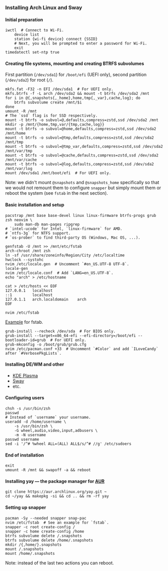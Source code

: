 ### Installing Arch Linux and Sway
#### Initial preparation
    iwctl  # Connect to Wi-Fi.
        device list
        station {wi-fi device} connect {SSID}
        # Next, you will be prompted to enter a password for Wi-Fi.
        exit
    timedatectl set-ntp true

#### Creating file systems, mounting and creating BTRFS subvolumes
First partition (`/dev/sda1`) for `/boot/efi` (UEFI only), second partition
(`/dev/sda2`) for root (`/`).

    mkfs.fat -F32 -n EFI /dev/sda1  # For UEFI only.
    mkfs.btrfs -f -L arch /dev/sda2 && mount -t btrfs /dev/sda2 /mnt
    for i in @{,snapshots{,_home},home,tmp{,_var},cache,log}; do
        btrfs subvolume create /mnt/$i
    done
    umount -R /mnt
    # The `ssd` flag is for SSD respectively.
    mount -t btrfs -o subvol=@,defaults,compress=zstd,ssd /dev/sda2 /mnt
    mkdir -p /mnt/{home,tmp,var/{tmp,cache,log}}
    mount -t btrfs -o subvol=@home,defaults,compress=zstd,ssd /dev/sda2 /mnt/home
    mount -t btrfs -o subvol=@tmp,defaults,compress=zstd,ssd /dev/sda2 /mnt/tmp
    mount -t btrfs -o subvol=@tmp_var,defaults,compress=zstd,ssd /dev/sda2 /mnt/var/tmp
    mount -t btrfs -o subvol=@cache,defaults,compress=zstd,ssd /dev/sda2 /mnt/var/cache
    mount -t btrfs -o subvol=@log,defaults,compress=zstd,ssd /dev/sda2 /mnt/var/log
    mount /dev/sda1 /mnt/boot/efi  # For UEFI only.

Note: we didn't mount `@snapshots` and `@snapshots_home` specifically so that we
would not remount them to configure `snapper` but simply mount them or reboot the
system (see `fstab` in the next section).

#### Basic installation and setup
    pacstrap /mnt base base-devel linux linux-firmware btrfs-progs grub zsh neovim \
        sudo man-db man-pages ripgrep
    # `intel-ucode` for Intel, `linux-firmware` for AMD.
    # `ntfs-3g` for NTFS support.
    # `os-prober` to find third-party OS (Windows, Mac OS, ...).

    genfstab -U /mnt >> /mnt/etc/fstab
    arch-chroot /mnt zsh
    ln -sf /usr/share/zoneinfo/Region/City /etc/localtime
    hwclock --systohc
    nvim /etc/locale.gen  # Uncomment `#en_US.UTF-8 UTF-8`.
    locale-gen
    nvim /etc/locale.conf  # Add `LANG=en_US.UTF-8`.
    echo "arch" > /etc/hostname

    cat > /etc/hosts << EOF
    127.0.0.1   localhost
    ::1         localhost
    127.0.1.1   arch.localdomain    arch
    EOF

    nvim /etc/fstab

[Example](./fstab) for fstab.

    grub-install --recheck /dev/sda  # For BIOS only.
    grub-install --target=x86_64-efi --efi-directory=/boot/efi --bootloader-id=grub  # For UEFI only.
    grub-mkconfig -o /boot/grub/grub.cfg
    nvim /etc/pacman.conf +33  # Uncomment `#Color` and add `ILoveCandy` after `#VerbosePkgLists`.

#### Installing DE/WM and other
- [KDE Plasma](DE/KDE%20Plasma.md)
- [Sway](WM/Sway.md)
- etc.

#### Configuring users
    chsh -s /usr/bin/zsh
    passwd
    # Instead of `username` your username.
    useradd -d /home/username \
        -s /usr/bin/zsh \
        -G wheel,audio,video,input,adbusers \
        -m -N username
    passwd username
    sed -i '/^# %wheel ALL=(ALL) ALL$/s/^# //g' /etc/sudoers

#### End of installation
    exit
    umount -R /mnt && swapoff -a && reboot

#### Installing yay — the package manager for [AUR](https://aur.archlinux.org/)
    git clone https://aur.archlinux.org/yay.git ~
    cd ~/yay && makepkg -si && cd .. && rm -rf yay

#### Setting up snapper
    pacman -Sy --needed snapper snap-pac
    nvim /etc/fstab  # See an example for `fstab`.
    snapper -c root create-config /
    snapper -c home create-config /home
    btrfs subvolume delete /.snapshots
    btrfs subvolume delete /home/.snapshots
    mkdir /{,home/}.snapshots
    mount /.snapshots
    mount /home/.snapshots

Note: instead of the last two actions you can reboot.
